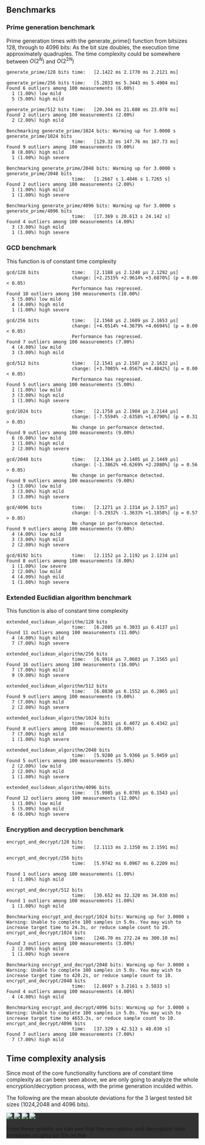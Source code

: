 ## Benchmarks

### Prime generation benchmark

Prime generation times with the generate_prime() function from bitsizes 128, through to 4096 bits:
As the bit size doubles, the execution time approximately quadruples. The time complexity could be somewhere between $O(2^N)$ and $O(2^{2N})$
```
generate_prime/128 bits time:   [2.1422 ms 2.1770 ms 2.2121 ms]

generate_prime/256 bits time:   [5.2033 ms 5.3443 ms 5.4904 ms]
Found 6 outliers among 100 measurements (6.00%)
  1 (1.00%) low mild
  5 (5.00%) high mild
  
generate_prime/512 bits time:   [20.344 ms 21.680 ms 23.078 ms]
Found 2 outliers among 100 measurements (2.00%)
  2 (2.00%) high mild

Benchmarking generate_prime/1024 bits: Warming up for 3.0000 s
generate_prime/1024 bits
                        time:   [129.32 ms 147.76 ms 167.73 ms]
Found 9 outliers among 100 measurements (9.00%)
  8 (8.00%) high mild
  1 (1.00%) high severe

Benchmarking generate_prime/2048 bits: Warming up for 3.0000 s
generate_prime/2048 bits
                        time:   [1.2667 s 1.4846 s 1.7265 s]
Found 2 outliers among 100 measurements (2.00%)
  1 (1.00%) high mild
  1 (1.00%) high severe

Benchmarking generate_prime/4096 bits: Warming up for 3.0000 s
generate_prime/4096 bits
                        time:   [17.369 s 20.613 s 24.142 s]
Found 4 outliers among 100 measurements (4.00%)
  3 (3.00%) high mild
  1 (1.00%) high severe
```

### GCD benchmark

This function is of constant time complexity

```
gcd/128 bits            time:   [2.1188 µs 2.1240 µs 2.1292 µs]
                        change: [+2.2515% +2.9614% +3.6870%] (p = 0.00 < 0.05)
                        Performance has regressed.
Found 10 outliers among 100 measurements (10.00%)
  5 (5.00%) low mild
  4 (4.00%) high mild
  1 (1.00%) high severe

gcd/256 bits            time:   [2.1568 µs 2.1609 µs 2.1653 µs]
                        change: [+4.0514% +4.3679% +4.6694%] (p = 0.00 < 0.05)
                        Performance has regressed.
Found 7 outliers among 100 measurements (7.00%)
  4 (4.00%) low mild
  3 (3.00%) high mild

gcd/512 bits            time:   [2.1541 µs 2.1587 µs 2.1632 µs]
                        change: [+3.7085% +4.0567% +4.4842%] (p = 0.00 < 0.05)
                        Performance has regressed.
Found 5 outliers among 100 measurements (5.00%)
  1 (1.00%) low mild
  3 (3.00%) high mild
  1 (1.00%) high severe

gcd/1024 bits           time:   [2.1758 µs 2.1904 µs 2.2144 µs]
                        change: [-7.5594% -2.6358% +1.0790%] (p = 0.31 > 0.05)
                        No change in performance detected.
Found 9 outliers among 100 measurements (9.00%)
  6 (6.00%) low mild
  1 (1.00%) high mild
  2 (2.00%) high severe

gcd/2048 bits           time:   [2.1364 µs 2.1405 µs 2.1449 µs]
                        change: [-1.3862% +0.6269% +2.2080%] (p = 0.56 > 0.05)
                        No change in performance detected.
Found 9 outliers among 100 measurements (9.00%)
  3 (3.00%) low mild
  3 (3.00%) high mild
  3 (3.00%) high severe

gcd/4096 bits           time:   [2.1271 µs 2.1314 µs 2.1357 µs]
                        change: [-5.2932% -1.3633% +1.1858%] (p = 0.57 > 0.05)
                        No change in performance detected.
Found 9 outliers among 100 measurements (9.00%)
  4 (4.00%) low mild
  3 (3.00%) high mild
  2 (2.00%) high severe

gcd/8192 bits           time:   [2.1152 µs 2.1192 µs 2.1234 µs]
Found 8 outliers among 100 measurements (8.00%)
  1 (1.00%) low severe
  2 (2.00%) low mild
  4 (4.00%) high mild
  1 (1.00%) high severe

```

### Extended Euclidian algorithm benchmark

This function is also of constant time complexity

```
extended_euclidean_algorithm/128 bits
                        time:   [6.2085 µs 6.3033 µs 6.4137 µs]
Found 11 outliers among 100 measurements (11.00%)
  4 (4.00%) high mild
  7 (7.00%) high severe

extended_euclidean_algorithm/256 bits
                        time:   [6.9914 µs 7.0603 µs 7.1565 µs]
Found 16 outliers among 100 measurements (16.00%)
  7 (7.00%) high mild
  9 (9.00%) high severe

extended_euclidean_algorithm/512 bits
                        time:   [6.0830 µs 6.1552 µs 6.2865 µs]
Found 9 outliers among 100 measurements (9.00%)
  7 (7.00%) high mild
  2 (2.00%) high severe

extended_euclidean_algorithm/1024 bits
                        time:   [6.3831 µs 6.4072 µs 6.4342 µs]
Found 8 outliers among 100 measurements (8.00%)
  7 (7.00%) high mild
  1 (1.00%) high severe

extended_euclidean_algorithm/2048 bits
                        time:   [5.9280 µs 5.9366 µs 5.9459 µs]
Found 5 outliers among 100 measurements (5.00%)
  2 (2.00%) low mild
  2 (2.00%) high mild
  1 (1.00%) high severe
  
extended_euclidean_algorithm/4096 bits
                        time:   [5.9985 µs 6.0705 µs 6.1543 µs]
Found 12 outliers among 100 measurements (12.00%)
  1 (1.00%) low mild
  5 (5.00%) high mild
  6 (6.00%) high severe
```

### Encryption and decryption benchmark
```
encrypt_and_decrypt/128 bits
                        time:   [2.1113 ms 2.1350 ms 2.1591 ms]

encrypt_and_decrypt/256 bits
                        time:   [5.9742 ms 6.0967 ms 6.2209 ms]
                        
Found 1 outliers among 100 measurements (1.00%)
  1 (1.00%) high mild

encrypt_and_decrypt/512 bits
                        time:   [30.652 ms 32.320 ms 34.030 ms]
Found 1 outliers among 100 measurements (1.00%)
  1 (1.00%) high mild

Benchmarking encrypt_and_decrypt/1024 bits: Warming up for 3.0000 s
Warning: Unable to complete 100 samples in 5.0s. You may wish to increase target time to 24.3s, or reduce sample count to 20.
encrypt_and_decrypt/1024 bits
                        time:   [246.70 ms 272.24 ms 300.10 ms]
Found 3 outliers among 100 measurements (3.00%)
  2 (2.00%) high mild
  1 (1.00%) high severe

Benchmarking encrypt_and_decrypt/2048 bits: Warming up for 3.0000 s
Warning: Unable to complete 100 samples in 5.0s. You may wish to increase target time to 420.2s, or reduce sample count to 10.
encrypt_and_decrypt/2048 bits
                        time:   [2.8697 s 3.2161 s 3.5833 s]
Found 4 outliers among 100 measurements (4.00%)
  4 (4.00%) high mild

Benchmarking encrypt_and_decrypt/4096 bits: Warming up for 3.0000 s
Warning: Unable to complete 100 samples in 5.0s. You may wish to increase target time to 4653.3s, or reduce sample count to 10.
encrypt_and_decrypt/4096 bits
                        time:   [37.329 s 42.513 s 48.030 s]
Found 7 outliers among 100 measurements (7.00%)
  7 (7.00%) high mild
```

## Time complexity analysis

Since most of the core functionality functions are of constant time complexity as can been seen above, we are only going to analyze the whole encryption/decryption process, with the prime generation inculded within.


The following are the mean absolute deviations for the 3 largest tested bit sizes (1024,2048 and 4096 bits).

<div style="background-color: rgb(50, 50, 50);">

<img src="https://raw.githubusercontent.com/asvorg/tiralabra/e0292ef21d466643dba8da7dbf49d3260ada9cfa/rsa/documentation/criterion2/reports/encrypt_and_decrypt/4096%20bits/MAD.svg">
<img src="https://raw.githubusercontent.com/asvorg/tiralabra/56304564e9d3d375d2cc34e73c8838743d6694a7/rsa/documentation/criterion2/reports/encrypt_and_decrypt/2048%20bits/MAD.svg">
<img src="https://raw.githubusercontent.com/asvorg/tiralabra/56304564e9d3d375d2cc34e73c8838743d6694a7/rsa/documentation/criterion2/reports/encrypt_and_decrypt/1024%20bits/MAD.svg">
<img src="https://raw.githubusercontent.com/asvorg/tiralabra/87ffee67dc7001d05095738fda161c19905416b3/rsa/documentation/criterion2/reports/encrypt_and_decrypt/512%20bits/MAD.svg">

From these graphs we can see that the encryption and decryption time increases roughly by 10x as the 
